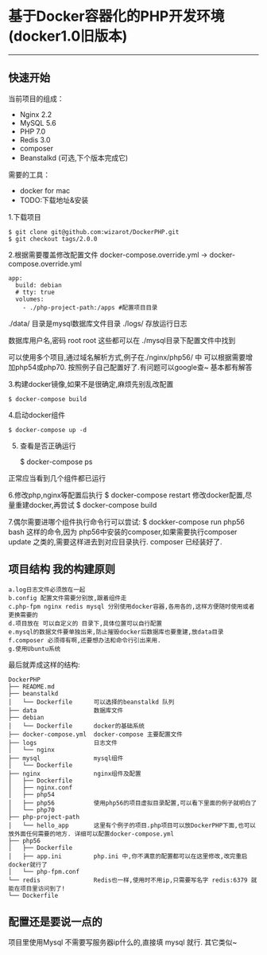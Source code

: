 #  基于Docker容器化的PHP开发环境(docker1.0旧版本)

---

## 快速开始

当前项目的组成：

- Nginx 2.2
- MySQL 5.6
- PHP 7.0
- Redis 3.0
- composer
- Beanstalkd (可选,下个版本完成它)


需要的工具：

- docker for mac
- TODO:下载地址&安装

1.下载项目
 
	$ git clone git@github.com:wizarot/DockerPHP.git
	$ git checkout tags/2.0.0

2.根据需要覆盖修改配置文件 docker-compose.override.yml -> docker-compose.override.yml
	
	app:
	  build: debian
	  # tty: true
	  volumes:
	    - ./php-project-path:/apps #配置项目目录
    
./data/ 目录是mysql数据库文件目录
./logs/ 存放运行日志

数据库用户名,密码 root root 这些都可以在 ./mysql目录下配置文件中找到

可以使用多个项目,通过域名解析方式,例子在./nginx/php56/ 中
可以根据需要增加php54或php70. 按照例子自己配置好了.有问题可以google查~ 基本都有解答

3.构建docker镜像,如果不是很确定,麻烦先别乱改配置

	$ docker-compose build

4.启动docker组件
	
	$ docker-compose up -d

5. 查看是否正确运行

	$ docker-compose ps 

正常应当看到几个组件都已运行

6.修改php,nginx等配置后执行
	$ docker-compose restart
修改docker配置,尽量重建docker,再尝试
	$ docker-compose build

7.偶尔需要进哪个组件执行命令行可以尝试:
	$ dockker-compose run php56 bash
这样的命令,因为 php56中安装的composer,如果需要执行composer update 之类的,需要这样进去到对应目录执行. composer 已经装好了.

## 项目结构 我的构建原则

	a.log日志文件必须放在一起
	b.config 配置文件需要分别放,跟着组件走
	c.php-fpm nginx redis mysql 分别使用docker容器,各用各的,这样方便随时使用或者更换需要的
	d.项目放在 可以自定义的 目录下,具体位置可以自行配置
	e.mysql的数据文件要单独出来,防止摧毁docker后数据库也要重建,放data目录
	f.composer 必须得有啊,还要想办法和命令行引出来用.
	g.使用Ubuntu系统

最后就弄成这样的结构:

	DockerPHP
	├── README.md
	├── beanstalkd
	│   └── Dockerfile		可以选择的beanstalkd 队列
	├── data 				数据库文件
	├── debian
	│   └── Dockerfile 		docker的基础系统
	├── docker-compose.yml  docker-compose 主要配置文件
	├── logs 				日志文件
	│   └── nginx
	├── mysql 				mysql组件
	│   └── Dockerfile
	├── nginx 				nginx组件及配置
	│   ├── Dockerfile
	│   ├── nginx.conf
	│   ├── php54
	│   ├── php56 			使用php56的项目虚拟目录配置,可以看下里面的例子就明白了
	│   └── php70
	├── php-project-path
	│   └── hello_app 		这里有个例子的项目.php项目可以放DockerPHP下面,也可以放外面任何需要的地方. 详细可以配置docker-compose.yml
	├── php56
	│   ├── Dockerfile
	│   ├── app.ini 		php.ini 中,你不满意的配置都可以在这里修改,改完重启docker就行了
	│   └── php-fpm.conf
	└── redis 				Redis也一样,使用时不用ip,只需要写名字 redis:6379 就能在项目里访问到了!
    └── Dockerfile

## 配置还是要说一点的

项目里使用Mysql 不需要写服务器ip什么的,直接填 mysql 就行. 其它类似~
